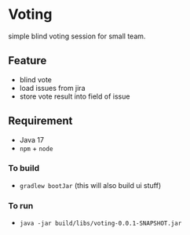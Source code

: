 # Voting
simple blind voting session for small team.

## Feature
+ blind vote
+ load issues from jira
+ store vote result into field of issue

## Requirement
+ Java 17
+ `npm` + `node`

### To build
+ `gradlew bootJar` (this will also build ui stuff)

### To run
+ `java -jar build/libs/voting-0.0.1-SNAPSHOT.jar`
